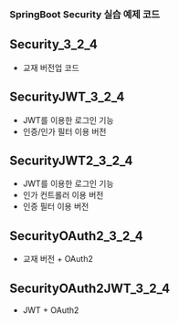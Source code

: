 ### SpringBoot Security 실습 예제 코드

## Security_3_2_4
- 교재 버전업 코드

## SecurityJWT_3_2_4
- JWT를 이용한 로그인 기능
- 인증/인가 필터 이용 버전

## SecurityJWT2_3_2_4
- JWT를 이용한 로그인 기능
- 인가 컨트롤러 이용 버전
- 인증 필터 이용 버전

## SecurityOAuth2_3_2_4
- 교재 버전 + OAuth2

## SecurityOAuth2JWT_3_2_4
- JWT + OAuth2
